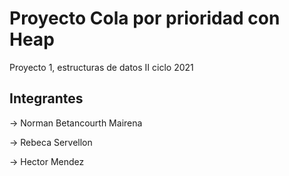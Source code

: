 # Proyecto Cola por prioridad con Heap
Proyecto 1, estructuras de datos II ciclo 2021
## Integrantes
-> Norman Betancourth Mairena 

-> Rebeca Servellon 

-> Hector Mendez
